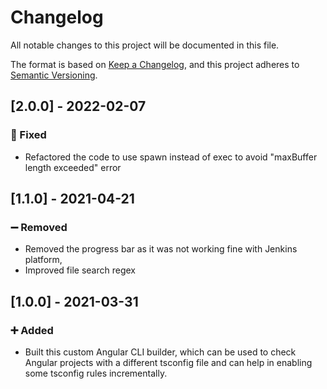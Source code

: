 # Changelog

All notable changes to this project will be documented in this file.

The format is based on [Keep a Changelog](https://keepachangelog.com/en/1.0.0/),
and this project adheres to [Semantic Versioning](https://semver.org/spec/v2.0.0.html).

## [2.0.0] - 2022-02-07

### :ant: Fixed

- Refactored the code to use spawn instead of exec to avoid "maxBuffer length exceeded" error

## [1.1.0] - 2021-04-21

### :heavy_minus_sign: Removed

- Removed the progress bar as it was not working fine with Jenkins platform,
- Improved file search regex

## [1.0.0] - 2021-03-31

### :heavy_plus_sign: Added

- Built this custom Angular CLI builder, which can be used to check Angular projects with a different tsconfig file and can help in enabling some tsconfig rules incrementally.
